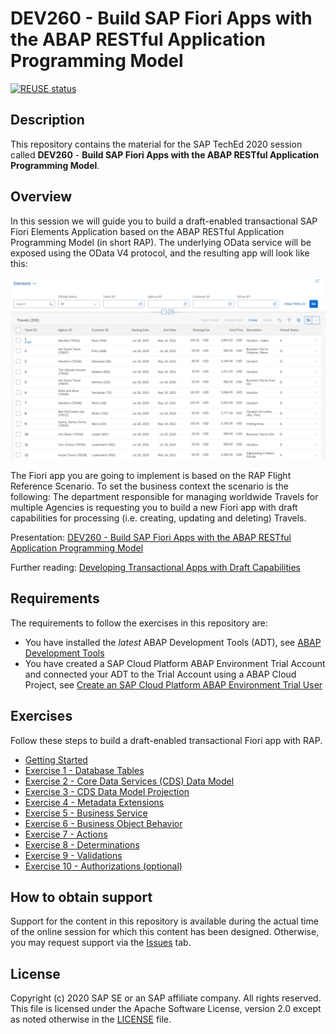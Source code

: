# DEV260 - Build SAP Fiori Apps with the ABAP RESTful Application Programming Model

[![REUSE status](https://api.reuse.software/badge/github.com/SAP-samples/teched2020-DEV260)](https://api.reuse.software/info/github.com/SAP-samples/teched2020-DEV260)

## Description

This repository contains the material for the SAP TechEd 2020 session called **DEV260** - **Build SAP Fiori Apps with the ABAP RESTful Application Programming Model**.  

## Overview

In this session we will guide you to build a draft-enabled transactional SAP Fiori Elements Application based on the ABAP RESTful Application Programming Model (in short RAP). The underlying OData service will be exposed using the OData V4 protocol, and the resulting app will look like this:

![APP Overview](images/app_overview.png)

The Fiori app you are going to implement is based on the RAP Flight Reference Scenario. To set the business context the scenario is the following: The department responsible for managing worldwide Travels for multiple Agencies is requesting you to build a new Fiori app with draft capabilities for processing (i.e. creating, updating and deleting) Travels.

Presentation: [DEV260 - Build SAP Fiori Apps with the ABAP RESTful Application Programming Model](presentation/DEV260.pdf)

Further reading: [Developing Transactional Apps with Draft Capabilities](https://help.sap.com/viewer/923180ddb98240829d935862025004d6/Cloud/en-US/71ba2bec1d0d4f22bc344bba6b569f2e.html)

## Requirements

The requirements to follow the exercises in this repository are:

* You have installed the _latest_ ABAP Development Tools (ADT), see [ABAP Development Tools](https://tools.hana.ondemand.com/#abap)
* You have created a SAP Cloud Platform ABAP Environment Trial Account and connected your ADT to the Trial Account using a ABAP Cloud Project, see [Create an SAP Cloud Platform ABAP Environment Trial User](https://developers.sap.com/tutorials/abap-environment-trial-onboarding.html)

## Exercises

Follow these steps to build a draft-enabled transactional Fiori app with RAP.

- [Getting Started](exercises/ex0/)
- [Exercise 1 - Database Tables](exercises/ex1/)
- [Exercise 2 - Core Data Services (CDS) Data Model](exercises/ex2/)
- [Exercise 3 - CDS Data Model Projection](exercises/ex3/)
- [Exercise 4 - Metadata Extensions](exercises/ex4/)
- [Exercise 5 - Business Service](exercises/ex5/)
- [Exercise 6 - Business Object Behavior](exercises/ex6/)
- [Exercise 7 - Actions](exercises/ex7/)
- [Exercise 8 - Determinations](exercises/ex8/)
- [Exercise 9 - Validations](exercises/ex9/)
- [Exercise 10 - Authorizations (optional)](exercises/ex10/)

## How to obtain support

Support for the content in this repository is available during the actual time of the online session for which this content has been designed. Otherwise, you may request support via the [Issues](../../issues) tab.

## License
Copyright (c) 2020 SAP SE or an SAP affiliate company. All rights reserved. This file is licensed under the Apache Software License, version 2.0 except as noted otherwise in the [LICENSE](LICENSES/Apache-2.0.txt) file.

